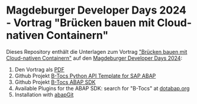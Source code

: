 # Magdeburger Developer Days 2024 - Vortrag "Brücken bauen mit Cloud-nativen Containern"

Dieses Repository enthält die Unterlagen zum Vortrag ["Brücken bauen mit Cloud-nativen Containern"](https://md-devdays.de/act-details/1000411?tabIndex=2) auf den [Magdeburger Developer Days 2024](https://md-devdays.de):

1. Den Vortrag als [PDF](202405_MDD.pdf)
2. Github Projekt [B-Tocs Python API Template for SAP ABAP](https://github.com/b-tocs/pyapi4abap)
3. Github Projekt [B-Tocs ABAP SDK](https://github.com/b-tocs/abap_btocs_core)
4. Available Plugins for the ABAP SDK: search for "B-Tocs" at [dotabap.org](https://dotabap.org/)
5. Installation with [abapGit](https://abapgit.org)
